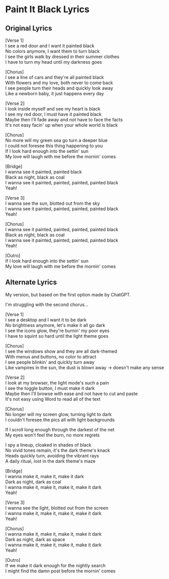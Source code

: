 # Paint It Black Lyrics

## Original Lyrics

[Verse 1]  
I see a red door and I want it painted black  
No colors anymore, I want them to turn black  
I see the girls walk by dressed in their summer clothes  
I have to turn my head until my darkness goes  

[Chorus]  
I see a line of cars and they're all painted black  
With flowers and my love, both never to come back  
I see people turn their heads and quickly look away  
Like a newborn baby, it just happens every day  

[Verse 2]  
I look inside myself and see my heart is black  
I see my red door, I must have it painted black  
Maybe then I'll fade away and not have to face the facts  
It's not easy facin' up when your whole world is black  

[Chorus]  
No more will my green sea go turn a deeper blue  
I could not foresee this thing happening to you  
If I look hard enough into the settin' sun  
My love will laugh with me before the mornin' comes  
  
[Bridge]  
I wanna see it painted, painted black  
Black as night, black as coal  
I wanna see it painted, painted, painted, painted black  
Yeah!  
  
[Verse 3]  
I wanna see the sun, blotted out from the sky  
I wanna see it painted, painted, painted, painted black  
Yeah!  
  
[Chorus]  
I wanna see it painted, painted, painted, painted black  
Black as night, black as coal  
I wanna see it painted, painted, painted, painted black  
Yeah!  
  
[Outro]  
If I look hard enough into the settin' sun  
My love will laugh with me before the mornin' comes  

## Alternate Lyrics

My version, but based on the first option made by ChatGPT.

I'm struggling with the second chorus...

[Verse 1]  
I see a desktop and I want it to be dark  
No brightness anymore, let's make it all go dark  
I see the icons glow, they're burnin' my poor eyes  
I have to squint so hard until the light theme goes  

[Chorus]  
I see the windows show and they are all dark-themed  
With menus and buttons, no color to attract  
I see people blinkin' and quickly turn away  
Like vampires in the sun, the dust is blown away -> doesn't make any sense  

[Verse 2]  
I look at my browser, the light mode's such a pain  
I see the toggle button, I must make it dark  
Maybe then I'll browse with ease and not have to cut and paste  
It's not easy using Word to read all of the text  

[Chorus]  
No longer will my screen glow, turning light to dark  
I couldn't foresee the pics all with light backgrounds  


If I scroll long enough through the darkest of the net  
My eyes won't feel the burn, no more regrets  

I spy a lineup, cloaked in shades of black  
No vivid tones remain, it's the dark theme's knack  
Heads quickly turn, avoiding the vibrant rays  
A daily ritual, lost in the dark theme's maze  



[Bridge]  
I wanna make it, make it, make it dark  
Dark as night, dark as coal  
I wanna make it, make it, make it, make it dark  
Yeah!  

[Verse 3]  
I wanna see the light, blotted out from the screen  
I wanna make it, make it, make it, make it dark  
Yeah!

[Chorus]  
I wanna make it, make it, make it, make it dark  
Dark as night, dark as space  
I wanna make it, make it, make it, make it dark  
Yeah!

[Outro]  
If we make it dark enough for the nightly search  
I might find the damn post before the mornin' comes  
